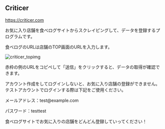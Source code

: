 ## Criticer

https://criticer.com

お気に入り店舗を食べログサイトからスクレイピングして、データを登録するプログラムです。

食べログのURLは店舗のTOP画面のURLを入力します。

![criticer_topimg](https://user-images.githubusercontent.com/56727872/79627552-51653c80-8174-11ea-9781-beb123333bb1.png)

赤枠の例のURLをコピペして「送信」をクリックすると、データの取得が確認できます。

アカウント作成をしてログインしないと、お気に入り店舗の登録ができません。
テストアカウントでログインする際は下記をご使用ください。
<p>メールアドレス：test@example.com</p>
<p>パスワード：testtest</p>

食べログサイトでお気に入りの店舗をどんどん登録していってください！

